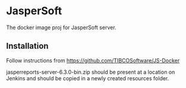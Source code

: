 # JasperSoft
The docker image proj for JasperSoft server.

## Installation
Follow instructions from https://github.com/TIBCOSoftware/JS-Docker

jasperreports-server-6.3.0-bin.zip should be present at a location on Jenkins and should be copied in a newly created resources folder.
